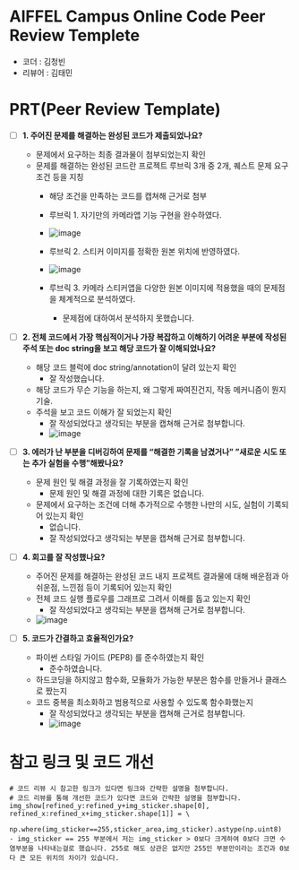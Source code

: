 # AIFFEL Campus Online Code Peer Review Templete
- 코더 : 김청빈
- 리뷰어 : 김태민


# PRT(Peer Review Template)
- [ ]  **1. 주어진 문제를 해결하는 완성된 코드가 제출되었나요?**
    - 문제에서 요구하는 최종 결과물이 첨부되었는지 확인
    - 문제를 해결하는 완성된 코드란 프로젝트 루브릭 3개 중 2개, 
    퀘스트 문제 요구조건 등을 지칭
        - 해당 조건을 만족하는 코드를 캡쳐해 근거로 첨부
        - 루브릭 1. 자기만의 카메라앱 기능 구현을 완수하였다.
        - ![image](https://github.com/kimCheongBin/modulab-AIFELL_Quest/assets/29370771/e866160d-9401-4752-8e87-1ace7f08ba39)

        - 루브릭 2. 스티커 이미지를 정확한 원본 위치에 반영하였다.
        - ![image](https://github.com/kimCheongBin/modulab-AIFELL_Quest/assets/29370771/d4bf54ea-dad8-48e9-89da-4bf62073343e)
          
        - 루브릭 3. 카메라 스티커앱을 다양한 원본 이미지에 적용했을 때의 문제점을 체계적으로 분석하였다.
            - 문제점에 대하여서 분석하지 못했습니다.
    
- [ ]  **2. 전체 코드에서 가장 핵심적이거나 가장 복잡하고 이해하기 어려운 부분에 작성된 
주석 또는 doc string을 보고 해당 코드가 잘 이해되었나요?**
    - 해당 코드 블럭에 doc string/annotation이 달려 있는지 확인
        - 잘 작성했습니다.
    - 해당 코드가 무슨 기능을 하는지, 왜 그렇게 짜여진건지, 작동 메커니즘이 뭔지 기술.
    - 주석을 보고 코드 이해가 잘 되었는지 확인
        - 잘 작성되었다고 생각되는 부분을 캡쳐해 근거로 첨부합니다.
        - ![image](https://github.com/kimCheongBin/modulab-AIFELL_Quest/assets/29370771/a074e427-a413-456f-9237-83e208dd0469)

        
- [ ]  **3. 에러가 난 부분을 디버깅하여 문제를 “해결한 기록을 남겼거나” 
”새로운 시도 또는 추가 실험을 수행”해봤나요?**
    - 문제 원인 및 해결 과정을 잘 기록하였는지 확인
        - 문제 원인 및 해결 과정에 대한 기록은 없습니다.
    - 문제에서 요구하는 조건에 더해 추가적으로 수행한 나만의 시도, 
    실험이 기록되어 있는지 확인
        - 없습니다.
        - 잘 작성되었다고 생각되는 부분을 캡쳐해 근거로 첨부합니다.
        
- [ ]  **4. 회고를 잘 작성했나요?**
    - 주어진 문제를 해결하는 완성된 코드 내지 프로젝트 결과물에 대해
    배운점과 아쉬운점, 느낀점 등이 기록되어 있는지 확인
    - 전체 코드 실행 플로우를 그래프로 그려서 이해를 돕고 있는지 확인
        - 잘 작성되었다고 생각되는 부분을 캡쳐해 근거로 첨부합니다.
	- ![image](https://github.com/kimCheongBin/modulab-AIFELL_Quest/assets/29370771/95e9d98a-7e6d-43fd-8598-ce69225cac5b)
        
- [ ]  **5. 코드가 간결하고 효율적인가요?**
    - 파이썬 스타일 가이드 (PEP8) 를 준수하였는지 확인
        - 준수하였습니다.
    - 하드코딩을 하지않고 함수화, 모듈화가 가능한 부분은 함수를 만들거나 클래스로 짰는지
    - 코드 중복을 최소화하고 범용적으로 사용할 수 있도록 함수화했는지
        - 잘 작성되었다고 생각되는 부분을 캡쳐해 근거로 첨부합니다.
        - ![image](https://github.com/kimCheongBin/modulab-AIFELL_Quest/assets/29370771/43259195-d1fe-4f5e-97c5-91c92c9dc58d)



# 참고 링크 및 코드 개선
```
# 코드 리뷰 시 참고한 링크가 있다면 링크와 간략한 설명을 첨부합니다.
# 코드 리뷰를 통해 개선한 코드가 있다면 코드와 간략한 설명을 첨부합니다.
img_show[refined_y:refined_y+img_sticker.shape[0], refined_x:refined_x+img_sticker.shape[1]] = \
    np.where(img_sticker==255,sticker_area,img_sticker).astype(np.uint8)
- img_sticker == 255 부분에서 저는 img_sticker > 0보다 크게하여 0보다 크면 수염부분을 나타내는걸로 했습니다. 255로 해도 상관은 없지만 255인 부분만이라는 조건과 0보다 큰 모든 위치의 차이가 있습니다.
```


